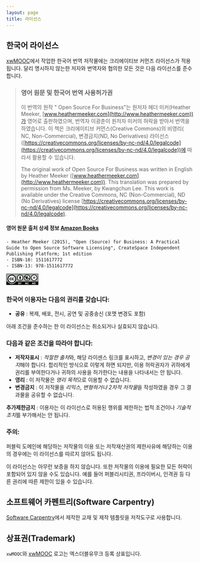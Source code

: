 ```yaml
---
layout: page
title: 라이선스
---
```


## 한국어 라이선스

[xwMOOC](http://xwmooc.net/)에서 작업한 한국어 번역 저작물에는 크리에이티브 커먼즈 라이선스가 적용됩니다. 달리 명시하지 않는한 저자와 번역자와 협의한 모든 것은 다음 라이선스를 준수합니다. 

> ### 영어 원문 및 한국어 번역 사용허가권
>
> 이 번역의 원작 " Open Source For Business"는 원저자 헤더 미커(Heather Meeker, [www.heathermeeker.com](http://www.heathermeeker.com))가 영어로 출판하였으며, 번역자 이광춘이 원저자 미커의 허락을 받아서 번역을 하였습니다.  이 책은 크리에이티브 커먼스(Creative Commons)의 비영리( NC, Non-Commercial), 변경금지(ND, No Derivatives) 라이선스([https://creativecommons.org/licenses/by-nc-nd/4.0/legalcode](https://creativecommons.org/licenses/by-nc-nd/4.0/legalcode))에 따라서 활용할 수 있습니다.  
> 
> The original work of Open Source For Business was written in English by Heather Meeker ([www.heathermeeker.com](http://www.heathermeeker.com)).  This translation was prepared by permission from Ms. Meeker, by Kwangchun Lee.  This work is available under the Creative Commons, NC (Non-Commercial), ND (No Derivatives) license [https://creativecommons.org/licenses/by-nc-nd/4.0/legalcode](https://creativecommons.org/licenses/by-nc-nd/4.0/legalcode). 

#### 영어 원문 출처 상세 정보 [Amazon Books](http://www.amazon.com/exec/obidos/ASIN/1511617772/flatwave-20)
    - Heather Meeker (2015), "Open (Source) for Business: A Practical Guide to Open Source Software Licensing", CreateSpace Independent Publishing Platform; 1st edition 
    - ISBN-10: 1511617772  
    - ISBN-13: 978-1511617772  
    
<img src="img/cc-by-nc-nd.png" width="17%" alt="CC: BY-NC-ND" />

### 한국어 이용자는 다음의 권리를 갖습니다:

- **공유** : 복제, 배포, 전시, 공연 및 공중송신 (포맷 변경도 포함)

아래 조건을 준수하는 한 이 라이선스는 취소되거나 실효되지 않습니다.

### 다음과 같은 조건을 따라야 합니다:

- **저작자표시** : *적절한 출처*와, 해당 라이센스 링크를 표시하고, *변경이 있는 경우 공지*해야 합니다. 합리적인 방식으로 이렇게 하면 되지만, 이용 허락권자가 귀하에게 권리를 부여한다거나 귀하의 사용을 허가한다는 내용을 나타내서는 안 됩니다.
- **영리** : 이 저작물은 *영리 목적*으로 이용할 수 없습니다.
- **변경금지** : 이 저작물을 *리믹스, 변형하거나 2차적 저작물*을 작성하였을 경우 그 결과물을 공유할 수 없습니다.

**추가제한금지** : 이용자는 이 라이선스로 허용된 행위를 제한하는 법적 조건이나 *기술적 조치*를 
부가해서는 안 됩니다.

### 주의:

퍼블릭 도메인에 해당하는 저작물의 이용 또는 저작재산권의 제한사유에 해당하는 이용의 경우에는 이 라이선스를 따르지 않아도 됩니다.

이 라이선스는 아무런 보증을 하지 않습니다. 또한 저작물의 이용에 필요한 모든 허락이 포함되어 있지 않을 수도 있습니다. 
예를 들어 퍼블리시티권, 프라이버시, 인격권 등 다른 권리에 따른 제한이 있을 수 있습니다.

## 소프트웨어 카펜트리(Software Carpentry)

[Software Carpentry](http://software-carpentry)에서 제작한 교재 및 제작 템플릿을 저작도구로 사용합니다.

## 상표권(Trademark)

`xwMOOC`와 [xwMOOC](http://xwmooc.net/) 로고는 엑스더블유무크 등록 상표입니다.
